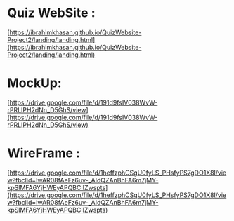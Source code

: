 
# Quiz WebSite :
[https://ibrahimkhasan.github.io/QuizWebsite-Project2/landing/landing.html](https://ibrahimkhasan.github.io/QuizWebsite-Project2/landing/landing.html)
# MockUp:
[https://drive.google.com/file/d/191d9fsIV038WvW-rPRLIPH2dNn_D5GhS/view](https://drive.google.com/file/d/191d9fsIV038WvW-rPRLIPH2dNn_D5GhS/view)

# WireFrame :
[https://drive.google.com/file/d/1heffzphCSgU0fyLS_PHsfyPS7gDO1X8I/view?fbclid=IwAR08fAeFz6uv-_AIdQZAnBhFA6m7jMY-kpSlMFA6YjHWEyAPQBCIIZwspts](https://drive.google.com/file/d/1heffzphCSgU0fyLS_PHsfyPS7gDO1X8I/view?fbclid=IwAR08fAeFz6uv-_AIdQZAnBhFA6m7jMY-kpSlMFA6YjHWEyAPQBCIIZwspts)


